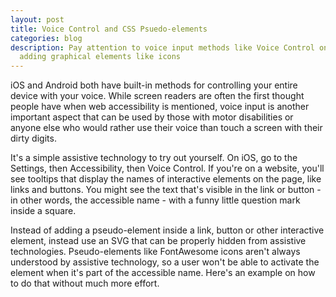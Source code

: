 ```yaml
---
layout: post
title: Voice Control and CSS Psuedo-elements
categories: blog
description: Pay attention to voice input methods like Voice Control on iOS when
  adding graphical elements like icons
---
```

iOS and Android both have built-in methods for controlling your entire device with your voice. While screen readers are often the first thought people have when web accessibility is mentioned, voice input is another important aspect that can be used by those with motor disabilities or anyone else who would rather use their voice than touch a screen with their dirty digits. 

It's a simple assistive technology to try out yourself. On iOS, go to the Settings, then Accessibility, then Voice Control. If you're on a website, you'll see tooltips that display the names of interactive elements on the page, like links and buttons. You might see the text that's visible in the link or button - in other words, the accessible name - with a funny little question mark inside a square.

Instead of adding a pseudo-element inside a link, button or other interactive element, instead use an SVG that can be properly hidden from assistive technologies. Pseudo-elements like FontAwesome icons aren't always understood by assistive technology, so a user won't be able to activate the element when it's part of the accessible name. Here's an example on how to do that without much more effort.